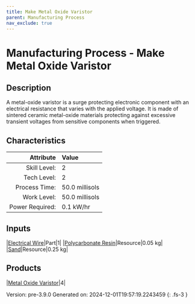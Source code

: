 ```yaml
---
title: Make Metal Oxide Varistor
parent: Manufacturing Process
nav_exclude: true
---
```

# Manufacturing Process - Make Metal Oxide Varistor

## Description
 A metal-oxide varistor is a surge protecting electronic component with an &#10;&#9;&#9;&#9;electrical resistance that varies with the applied voltage. It is made of sintered ceramic&#10;&#9;&#9;&#9;metal-oxide materials protecting against excessive transient voltages from sensitive components &#10;&#9;&#9;&#9;when triggered.&#10;&#9;&#9;

## Characteristics

| Attribute      | Value |
|--------:|:------|
|Skill Level:|2|
|Tech Level:|2|
|Process Time:|50.0 millisols|
|Work Level:|50.0 millisols|
|Power Required:|0.1 kW/hr|

## Inputs

|[Electrical Wire](../part/electrical-wire.html)|Part|1|
|[Polycarbonate Resin](../resource/polycarbonate-resin.html)|Resource|0.05 kg|
|[Sand](../resource/sand.html)|Resource|0.25 kg|

## Products

|[Metal Oxide Varistor](../part/metal-oxide-varistor.html)|4|


Version: pre-3.9.0 Generated on: 2024-12-01T19:57:19.2243459
{: .fs-3 }

